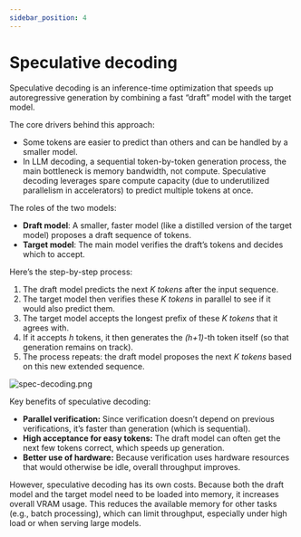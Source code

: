 ```yaml
---
sidebar_position: 4
---
```


# Speculative decoding

Speculative decoding is an inference-time optimization that speeds up autoregressive generation by combining a fast “draft” model with the target model.

The core drivers behind this approach:

- Some tokens are easier to predict than others and can be handled by a smaller model.
- In LLM decoding, a sequential token-by-token generation process, the main bottleneck is memory bandwidth, not compute. Speculative decoding leverages spare compute capacity (due to underutilized parallelism in accelerators) to predict multiple tokens at once.

The roles of the two models:

- **Draft model**: A smaller, faster model (like a distilled version of the target model) proposes a draft sequence of tokens.
- **Target model**: The main model verifies the draft’s tokens and decides which to accept.

Here’s the step-by-step process:

1. The draft model predicts the next *K tokens* after the input sequence.
2. The target model then verifies these *K tokens* in parallel to see if it would also predict them.
3. The target model accepts the longest prefix of these *K tokens* that it agrees with.
4. If it accepts *h* tokens, it then generates the *(h+1)*-th token itself (so that generation remains on track).
5. The process repeats: the draft model proposes the next *K tokens* based on this new extended sequence.
    
![spec-decoding.png](/img/docs/spec-decoding.png)
    
Key benefits of speculative decoding:

- **Parallel verification:** Since verification doesn’t depend on previous verifications, it’s faster than generation (which is sequential).
- **High acceptance for easy tokens:** The draft model can often get the next few tokens correct, which speeds up generation.
- **Better use of hardware:** Because verification uses hardware resources that would otherwise be idle, overall throughput improves.

However, speculative decoding has its own costs. Because both the draft model and the target model need to be loaded into memory, it increases overall VRAM usage. This reduces the available memory for other tasks (e.g., batch processing), which can limit throughput, especially under high load or when serving large models.